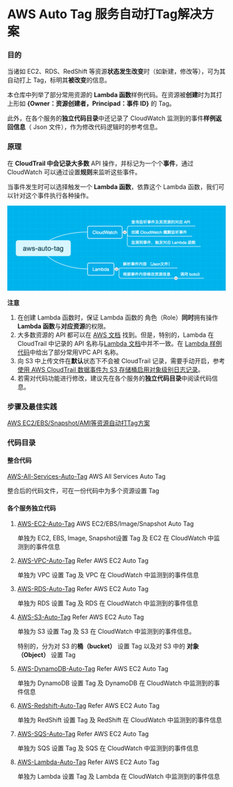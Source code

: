 # AWS Auto Tag 服务自动打Tag解决方案

### 目的

当诸如 EC2、RDS、RedShift 等资源**状态发生改变**时（如新建，修改等），可为其自动打上 Tag，标明其**被改变**的信息。

本仓库中列举了部分常用资源的 **Lambda 函数**样例代码。在资源被**创建**时为其打上形如 **{Owner：资源创建者，Principad：事件 ID}**  的 Tag。

此外，在各个服务的**独立代码目录**中还记录了 CloudWatch 监测到的事件**样例返回信息**（ Json 文件），作为修改代码逻辑时的参考信息。

### 原理

在 **CloudTrail **中会记录**大多数** API 操作，并标记为一个个**事件**，通过CloudWatch 可以通过设置**规则**来监听这些事件。

当事件发生时可以选择触发一个 **Lambda 函数**，依靠这个 Lambda 函数，我们可以针对这个事件执行各种操作。

![aws-auto-tag](assets/EC2_Auto_Tag/aws-auto-tag.png)

**注意**

1. 在创建 Lambda 函数时，保证 Lambda 函数的 角色（Role）**同时**拥有操作 **Lambda 函数**与**对应资源**的权限。
2. 大多数资源的 API 都可以在 [AWS 文档](https://amazonaws-china.com/cn/documentation/) 找到。但是，特别的，Lambda 在 CloudTrail 中记录的 API 名称与[Lambda 文档](https://docs.aws.amazon.com/zh_cn/lambda/latest/dg/API_Reference.html)中并不一致。在 [Lambda 样例代码](https://github.com/TerrificMao/AWS-Auto-Tag/blob/master/AWS-Lambda-Auto-Tag/Lambda2Autotag.py)中给出了部分常用VPC API 名称。
3. 向 S3 中上传文件在**默认**状态下不会被 CloudTrail 记录，需要手动开启，参考[使用 AWS CloudTrail 数据事件为 S3 存储桶启用对象级别日志记录](https://docs.aws.amazon.com/zh_cn/AmazonS3/latest/user-guide/enable-cloudtrail-events.html)。
4. 若需对代码功能进行修改，建议先在各个服务的**独立代码目录**中阅读代码信息。

### 步骤及最佳实践

[AWS EC2/EBS/Snapshot/AMI等资源自动打Tag方案](EC2_Auto_Tag.md)

### 代码目录

#### 整合代码

[AWS-All-Services-Auto-Tag](https://github.com/TerrificMao/AWS-Auto-Tag/blob/master/AWS-All-Services-Auto-Tag-Total/AWSAutoTagTotalV3.py) AWS All Services Auto Tag

整合后的代码文件，可在一份代码中为多个资源设置 Tag

#### 各个服务独立代码

1. [AWS-EC2-Auto-Tag](https://github.com/TerrificMao/AWS-Auto-Tag/blob/master/EC2_Auto_Tag.md) AWS EC2/EBS/Image/Snapshot Auto Tag

   单独为 EC2, EBS, Image, Snapshot设置 Tag 及 EC2  在  CloudWatch 中监测到的事件信息

2. [AWS-VPC-Auto-Tag](https://github.com/TerrificMao/AWS-Auto-Tag/blob/master/EC2_Auto_Tag.md) Refer AWS EC2 Auto Tag

   单独为 VPC 设置 Tag 及 VPC  在  CloudWatch 中监测到的事件信息

3. [AWS-RDS-Auto-Tag](https://github.com/TerrificMao/AWS-Auto-Tag/blob/master/EC2_Auto_Tag.md) Refer AWS EC2 Auto Tag

   单独为 RDS 设置 Tag 及 RDS  在  CloudWatch 中监测到的事件信息

4. [AWS-S3-Auto-Tag](https://github.com/TerrificMao/AWS-Auto-Tag/blob/master/EC2_Auto_Tag.md) Refer AWS EC2 Auto Tag

   单独为 S3 设置 Tag 及 S3  在  CloudWatch 中监测到的事件信息。

   特别的，分为对 S3 的**桶（bucket）** 设置 Tag 以及对 S3 中的 **对象（Object）** 设置 Tag

5. [AWS-DynamoDB-Auto-Tag](https://github.com/TerrificMao/AWS-Auto-Tag/blob/master/EC2_Auto_Tag.md) Refer AWS EC2 Auto Tag

   单独为 DynamoDB 设置 Tag 及 DynamoDB  在  CloudWatch 中监测到的事件信息

6. [AWS-Redshift-Auto-Tag](https://github.com/TerrificMao/AWS-Auto-Tag/blob/master/EC2_Auto_Tag.md) Refer AWS EC2 Auto Tag

   单独为 RedShift 设置 Tag 及 RedShift  在  CloudWatch 中监测到的事件信息

7. [AWS-SQS-Auto-Tag](https://github.com/TerrificMao/AWS-Auto-Tag/blob/master/EC2_Auto_Tag.md) Refer AWS EC2 Auto Tag

   单独为 SQS 设置 Tag 及 SQS  在  CloudWatch 中监测到的事件信息

8. [AWS-Lambda-Auto-Tag](https://github.com/TerrificMao/AWS-Auto-Tag/blob/master/EC2_Auto_Tag.md) Refer AWS EC2 Auto Tag

   单独为 Lambda 设置 Tag 及 Lambda  在  CloudWatch 中监测到的事件信息



